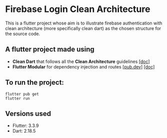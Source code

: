 # Firebase Login Clean Architecture

This is a flutter project whose aim is to illustrate firebase authentication with 
clean architecture (more specifically clean dart) as the chosen structure for the source code.


## A flutter project made using

- **Clean Dart** that follows all the **Clean Architecture** guidelines [[doc]](https://github.com/Flutterando/Clean-Dart/blob/cce751ea0a22a796c3559ba458f50d9a0552c4ef/README_en.md)
- **Flutter Modular** for dependency injection and routes [[pub.dev]](https://pub.dev/packages/flutter_modular) [[doc]](https://modular.flutterando.com.br/)

## To run the project:
```
flutter pub get
flutter run
```
## Versions used
- Flutter: 3.3.9
- Dart: 2.18.5
